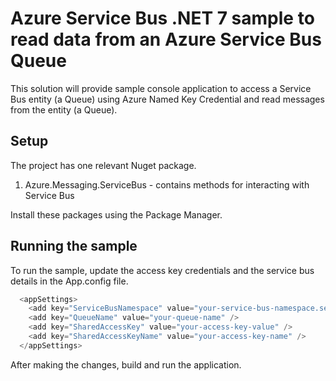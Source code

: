 # Azure Service Bus .NET 7 sample to read data from an Azure Service Bus Queue

This solution will provide sample console application to access a Service Bus entity (a Queue) using Azure Named Key Credential and read messages from the entity (a Queue).


## Setup

The project has one relevant Nuget package.
1. Azure.Messaging.ServiceBus - contains methods for interacting with Service Bus 

Install these packages using the Package Manager.

## Running the sample

To run the sample, update the access key credentials and the service bus details in the App.config file.

```csharp 
  <appSettings>
	<add key="ServiceBusNamespace" value="your-service-bus-namespace.servicebus.windows.net" />
	<add key="QueueName" value="your-queue-name" />
	<add key="SharedAccessKey" value="your-access-key-value" />
	<add key="SharedAccessKeyName" value="your-access-key-name" />
  </appSettings>
```

After making the changes, build and run the application.